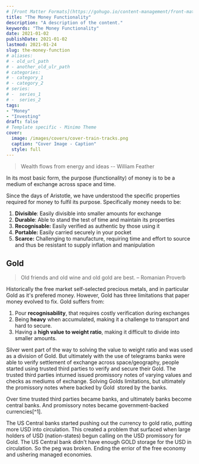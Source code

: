 ```yaml
---
# [Front Matter Formats](https://gohugo.io/content-management/front-matter/)
title: "The Money Functionality"
description: "A description of the content."
keywords: "The Money Functionality"
date: 2021-01-02
publishDate: 2021-01-02
lastmod: 2021-01-24
slug: the-money-function
# aliases:
# - old_url_path
# - another_old_ulr_path
# categories:
# - category_1
# - category_2
# series:
# -  series_1
# -  series_2
tags:
- "Money"
- "Investing"
draft: false
# Template specific - Minimo Theme
cover:
  image: /images/covers/cover-train-tracks.png
  caption: "Cover Image - Caption"
  style: full
---
```


> Wealth flows from energy and ideas -- William Feather

In its most basic form, the purpose (functionality) of money is to be a medium of exchange across space and time.

Since the days of Aristotle, we have understood the specific properties required for money to fulfil its purpose. Specifically money needs to be:

1. **Divisible**: Easily divisible into smaller amounts for exchange
2. **Durable**: Able to stand the test of time and maintain its properties
3. **Recognisable:** Easily verified as authentic by those using it
4. **Portable:** Easily carried securely in your pocket
5. **Scarce:** Challenging to manufacture, requiring time and effort to source and thus be resistant to supply inflation and manipulation

## Gold

> Old friends and old wine and old gold are best. – Romanian Proverb

Historically the free market self-selected precious metals, and in particular Gold as it's prefered money. However, Gold has three limitations that paper money evolved to fix. Gold suffers from:

1. Pour **recognisability**, that requires costly verification during exchanges
2. Being **heavy** when accumulated, making it a challenge to transport and hard to secure.
3. Having a **high value to weight ratio**, making it difficult to divide into smaller amounts.

Silver went part of the way to solving the value to weight ratio and was used as a division of Gold. But ultimately with the use of telegrams banks were able to verify settlement of exchange across space/geography, people started using trusted third parties to verify and secure their Gold. The trusted third parties inturned issued promissory notes of varying values and checks as mediums of exchange. Solving Golds limitations, but ultimately the promissory notes where backed by Gold  stored by the banks.

Over time trusted third parties became banks, and ultimately banks become central banks. And promissory notes became government-backed currencies[^1].

The US Central banks started pushing out the currency to gold ratio, putting more USD into circulation. This created a problem that surfaced when large holders of USD (nation-states) begun calling on the USD promissory for Gold. The US Central bank didn't have enough GOLD storage for the USD in circulation. So the peg was broken. Ending the errior of the free economy and ushering managed economies.
